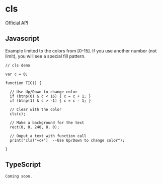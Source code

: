 # cls
[Official API](https://github.com/nesbox/tic.computer/wiki/cls)


## Javascript

Example limited to the colors from [0-15].
If you use another number (not limit), you will see a special fill pattern.

```
// cls demo

var c = 0;

function TIC() {

  // Use Up/Down to change color
  if (btnp(0) & c < 16) { c = c + 1; }
  if (btnp(1) & c > -1) { c = c - 1; }

  // Clear with the color
  cls(c);

  // Make a background for the text
  rect(0, 0, 240, 8, 0);

  // Ouput a text with function call
  print("cls("+c+")  --Use Up/Down to change color");

}
```

## TypeScript
```
Coming soon.
```
